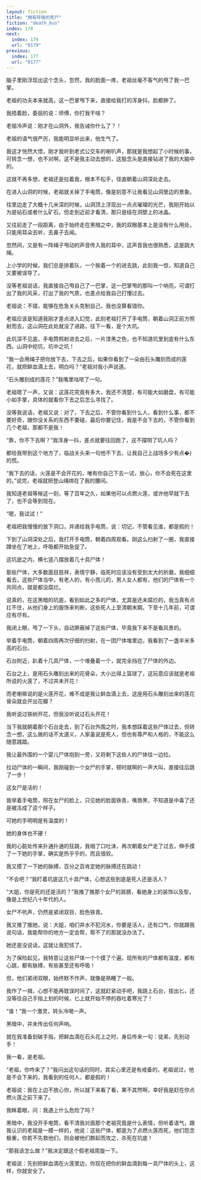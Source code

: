 ```yaml
---
layout: fiction
title: "拥有呼吸的死尸"
fiction: "death_bus"
index: 178
next:
  index: 179
  url: "0179"
previous:
  index: 177
  url: "0177"
---
```

脑子里刚浮现出这个念头，忽然，我的脸面一疼，老祖丝毫不客气的甩了我一巴掌。

老祖的功夫本来就高，这一巴掌甩下来，直接给我打的浑身抖，脸都肿了。

我捂着脸，委屈的说：师傅，你打我干啥？

老祖冷声说：刚才在山洞外，我告诫你什么了？！

老祖的语气很严厉，我能明显听出来，他生气了。

我这才恍然大悟，刚才我听到老式公交车的喇叭声，那就是我想起了小时候的事，可转念一想，也不对啊，这不是我主动去想的，这股念头是直接钻进了我的大脑中的。

这就不再多想，老祖还是拉着我，根本不松手，径直朝着山洞深处走去。

在进入山洞的时候，老祖就关掉了手电筒，像是刻意不让我看见山洞里边的景象。

往里边走了大概十几米深的时候，山洞顶上浮现出一点点璀璨的光芒，我刚开始以为是钻石或者什么矿石，但走到近前才看清，那只是结在洞壁上的冰晶。

又往前走了一段距离，由于始终走在黑暗之中，我的双眼基本上是没有什么用处，只能用耳朵去听，去鼻子去闻。

忽然间，又是有一阵绳子甩动的声音传入我的耳中，这声音我也很熟悉，这是跳大绳。

上小学的时候，我们总是排着队，一个挨着一个的进去跳，此刻我一惊，知道自己又要被误导了。

没等老祖说话，我直接自己甩自己了一巴掌，这一巴掌甩的那叫一个响亮，可谓打出了我的风采，打出了我的气质，也差点给我自己打懵过去。

老祖说：不错，能够在危急关头克制自己，我也没算看错你。

老祖应该是知道我刚才差点进入幻觉，此刻老祖打开了手电筒，朝着山洞正前方照射而去，这山洞在此处就没了进路，往下一看，是个大坑。

此坑深不见底，手电筒照射进去之后，一片漆黑之色，也不知道坑里到底有什么东西。山洞中挖坑，坑中之坑！

“我一会用绳子把你放下去，下去之后，如果你看到了一朵由石头雕刻而成的莲花，就把鲜血滴上去，明白吗？”老祖对我小声说道。

“石头雕刻成的莲花？”我嘴里咕哝了一句。

老祖嗯了一声，又说：这莲花究竟有多大，我还不清楚，有可能大如磨盘，有可能小如手掌，具体的就看你下去之后怎么寻找了。

没等我说话，老祖又说：对了，下去之后，不管你看到什么人，看到什么事，都不要好奇，跟你没关系的东西不要碰，最后你要记住，我是不会下去的，不管你看到几个老祖，那都不是我！

“靠，你不下去啊？”我浑身一抖，差点就要往回跑了，这不摆明了坑人吗？

都给我带到这个地方了，临战关头来一句他不下去，让我自己上战场多少有点�}的慌。

“我下去的话，火莲是不会开花的，唯有你自己下去一试，放心，你不会死在这里的。”说完，老祖就把登山绳绑在了我的腰间。

我知道老祖等候这一刻，等了百年之久，如果他可以点燃火莲，或许他早就下去了，也不会等到现在。

“嗯，我试试！”

老祖把我慢慢的放下洞口，并递给我手电筒，说：切记，不管看见谁，都是假的！

下到了山洞深处之后，我打开手电筒，朝着四周观看。刚这么扫射了一圈，我直接蹲坐在了地上，呼吸都开始急促了。

这坑底之内，横七竖八摆放着几十具尸体！

那些尸体，大多数面目慈祥，表情宁静，临死时应该没有受到太大的折磨，我细细看去，这些尸体当中，有老人的，有小孩儿的，男人女人都有，他们的尸体有一个共同点，就是都没腐烂。

说真的，在这黑暗的坑底，看到如此之多的尸体，尤其是还未腐烂的，我当真有点扛不住，从他们身上的服饰来判断，这些死人上至清朝末期，下至十几年前，可谓应有尽有。

我闭上眼，甩了一下头，自动屏蔽掉了这些尸体，毕竟我下来不是看风景的。

举着手电筒，朝着四周再次仔细的扫射，在一团尸体堆里边，我看到了一盏半米多高的石台。

石台附近，趴着十几具尸体，一个堆叠着一个，就完全挡在了尸体的外边。

石台之上，是用石头雕刻出来的花骨朵，大小比得上篮球了，这玩意应该就是老祖所说的火莲了，不过并未开花！

而老喇嘛说的是火莲开花，难不成是我让鲜血滴上去，这座用石头雕刻出来的莲花骨朵就会开出花瓣？

我听说过铁树开花，但我没听说过石头开花！

当下我就朝着那个石台走去，到了石台外围之时，我本想踩着这些尸体过去，但转念一想，这么做的话不太道义，人家虽说是死人，但也有尊严和人格的，不能这么随意践踏。

我让最外围的一个婴儿尸体抱到一旁，又将剩下这些人的尸体往一边拉。

拉动尸体的一瞬间，我刚碰到一个女尸的手掌，顿时就啊的一声大叫，直接往后跳了一步！

这女尸是活的！

我举着手电筒，照在女尸的脸上，只见她的脸面铁青，嘴唇黑，不知道是中毒了还是被冻成了这个样子。

可她的手明明是有温度的！

她的身体也不硬！

我的心脏处传来扑通扑通的狂跳，我咽了口吐沫，再次朝着女尸走了过去，伸手摸了一下她的手掌，确实是热乎乎的，而且很软。

我又摸了一下她的脉搏，百分之百肯定她的脉搏还在跳动！

“不会吧？”我盯着坑底这几十具尸体，心想这些到底是死人还是活人？

“大姐，你是死的还是活的？”我推了推那个女尸的肩膀，看她身上的装饰以及型，像是上世纪八十年代的人。

女尸不吭声，仍然是紧闭双目，脸色铁青。

我又推了推她，说：大姐，咱们井水不犯河水，你要是活人，还有口气，你就跟我说句话，我能帮你的地方一定会帮，帮不了的那就没办法了。

她还是没说话，这就让我犯怵了。

为了保险起见，我特意让这些尸体一个个摸了个遍，现所有的尸体都有温度，都有心跳，都有脉搏，有些甚至还有呼吸！

但，他们紧闭双眼，始终默不作声，就像是熟睡了一般。

我作了一揖，心想不能再耽误时间了，这就赶紧动手吧，我跳上石台，拔出匕，还没等往自己手指上划的时候，匕上就开始不停的吞吐着寒光了！

“谁！”我一个激灵，转头冷喝一声。

黑暗中，并未传出任何声响。

就在我准备划破手指，把鲜血滴在石头花上之时，身后传来一句：徒弟，先别动手！

我一看，是老祖。

“老祖，你咋来了？”我问出这句话的同时，其实心里还是有戒备的，老祖说过，他是不会下来的，我看到的任何人，都是假的！

老祖说：我在上边不放心你，所以就下来看了看，果不其然啊，幸好我是赶在你点燃火莲之前下来了。

我眯着眼，问：我遇上什么危险了吗？

黑暗中，我没开手电筒，看不清我对面那个老祖究竟是什么表情，但听着语气，跟我认识的老祖是一模一样的，他说：这些尸体，都是为了点燃火莲而死，他们怨念极重，你若不先救他们，则会被他们群起而攻之，杀死在坑底！

“那我该怎么做？”我决定跟这个假老祖周旋一下。

老祖说：先别把鲜血滴在火莲里边，你现在把你的鲜血滴到每一具尸体的头上，这样，你就安全了。